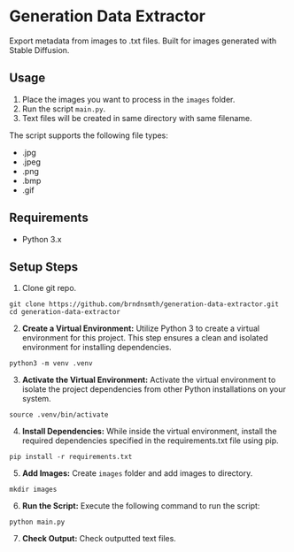# Generation Data Extractor

Export metadata from images to .txt files. Built for images generated with Stable Diffusion.

## Usage

1. Place the images you want to process in the `images` folder.
2. Run the script `main.py`.
3. Text files will be created in same directory with same filename.

The script supports the following file types:

- .jpg
- .jpeg
- .png
- .bmp
- .gif

## Requirements

- Python 3.x

## Setup Steps


1. Clone git repo.

```
git clone https://github.com/brndnsmth/generation-data-extractor.git
cd generation-data-extractor
```

2. **Create a Virtual Environment:** Utilize Python 3 to create a virtual environment for this project. This step ensures a clean and isolated environment for installing dependencies.

```
python3 -m venv .venv
```

3. **Activate the Virtual Environment:** Activate the virtual environment to isolate the project dependencies from other Python installations on your system.

```
source .venv/bin/activate
```

4. **Install Dependencies:** While inside the virtual environment, install the required dependencies specified in the requirements.txt file using pip.

```
pip install -r requirements.txt
```

5. **Add Images:** Create `images` folder and add images to directory.

```
mkdir images
```

6. **Run the Script:** Execute the following command to run the script:

```
python main.py
```

7. **Check Output:** Check outputted text files.
